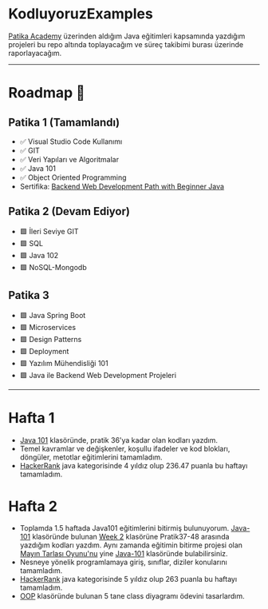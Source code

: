 # KodluyoruzExamples

[Patika Academy](https://academy.patika.dev/tr/dashboard) üzerinden aldığım Java eğitimleri kapsamında yazdığım projeleri bu repo altında toplayacağım ve süreç takibimi burası üzerinde raporlayacağım.
- - -
# Roadmap 🚵
## Patika 1 (Tamamlandı)
- ✅ Visual Studio Code Kullanımı
- ✅ GIT
- ✅ Veri Yapıları ve Algoritmalar
- ✅ Java 101
- ✅ Object Oriented Programming
- Sertifika: [Backend Web Development Path with Beginner Java](https://academy.patika.dev/certificates/a29e98ad)
## Patika 2 (Devam Ediyor)
- 🟩 İleri Seviye GIT
- 🟩 SQL
- 🟩 Java 102
- 🟩 NoSQL-Mongodb
## Patika 3
- 🟩 Java Spring Boot
- 🟩 Microservices
- 🟩 Design Patterns
- 🟩 Deployment
- 🟩 Yazılım Mühendisliği 101
- 🟩 Java ile Backend Web Development Projeleri

- - -
# Hafta 1
- [Java 101](https://github.com/AMRSCDL/KodluyoruzExamples/tree/main/Java-101) klasöründe, pratik 36'ya kadar olan kodları yazdım.
- Temel kavramlar ve değişkenler, koşullu ifadeler ve kod blokları, döngüler, metotlar eğitimlerini tamamladım.
- [HackerRank](https://www.hackerrank.com/aedemirtas00?hr_r=1) java kategorisinde 4 yıldız olup 236.47 puanla bu haftayı tamamladım.
# Hafta 2
- Toplamda 1.5 haftada Java101 eğitimlerini bitirmiş bulunuyorum. [Java-101](https://github.com/AMRSCDL/KodluyoruzExamples/tree/main/Java-101) klasöründe bulunan [Week 2](https://github.com/AMRSCDL/KodluyoruzExamples/tree/main/Java-101/Week%2002) klasörüne Pratik37-48 arasında yazdığım kodları yazdım. Aynı zamanda eğitimin bitirme projesi olan [Mayın Tarlası Oyunu'nu](https://github.com/AMRSCDL/KodluyoruzExamples/tree/main/Java-101/ZBitirme%20Projesi/May%C4%B1n%20Tarlas%C4%B1%20Oyunu) yine [Java-101](https://github.com/AMRSCDL/KodluyoruzExamples/tree/main/Java-101) klasöründe bulabilirsiniz.
- Nesneye yönelik programlamaya giriş, sınıflar, diziler konularını tamamladım.
- [HackerRank](https://www.hackerrank.com/aedemirtas00?hr_r=1) java kategorisinde 5 yıldız olup 263 puanla bu haftayı tamamladım.
- [OOP](https://github.com/AMRSCDL/KodluyoruzExamples/tree/main/OOP) klasöründe bulunan 5 tane class diyagramı ödevini tasarlardım.
